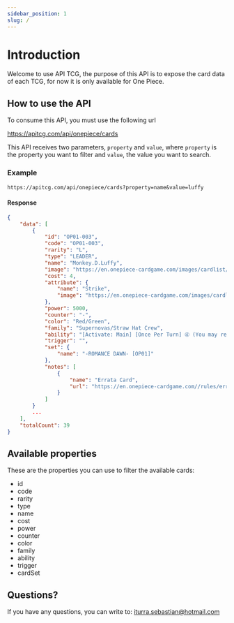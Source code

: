 ```yaml
---
sidebar_position: 1
slug: /
---
```


# Introduction

Welcome to use API TCG, the purpose of this API is to expose the card data of each TCG, for now it is only available for One Piece.

## How to use the API

To consume this API, you must use the following url

https://apitcg.com/api/onepiece/cards

This API receives two parameters, `property` and `value`, where `property` is the property you want to filter and `value`, the value you want to search.

### Example

```cli
https://apitcg.com/api/onepiece/cards?property=name&value=luffy
```

#### Response

```json
{
    "data": [
        {
            "id": "OP01-003",
            "code": "OP01-003",
            "rarity": "L",
            "type": "LEADER",
            "name": "Monkey.D.Luffy",
            "image": "https://en.onepiece-cardgame.com/images/cardlist/card/OP01-003.png",
            "cost": 4,
            "attribute": {
                "name": "Strike",
                "image": "https://en.onepiece-cardgame.com/images/cardlist/attribute/ico_type01.png"
            },
            "power": 5000,
            "counter": "-",
            "color": "Red/Green",
            "family": "Supernovas/Straw Hat Crew",
            "ability": "[Activate: Main] [Once Per Turn] ➃ (You may rest the specified number of DON!! cards in your cost area.): Set up to 1 of your {Supernovas} or {Straw Hat Crew} type Character cards with a cost of 5 or less as active. It gains +1000 power during this turn.",
            "trigger": "",
            "set": {
                "name": "-ROMANCE DAWN- [OP01]"
            },
            "notes": [
                {
                    "name": "Errata Card",
                    "url": "https://en.onepiece-cardgame.com//rules/errata_card/#errata_05"
                }
            ]
        }
        ...
    ],
    "totalCount": 39
}
```

## Available properties

These are the properties you can use to filter the available cards:

- id
- code
- rarity
- type
- name
- cost
- power
- counter
- color
- family
- ability
- trigger
- cardSet

## Questions?

If you have any questions, you can write to: iturra.sebastian@hotmail.com
